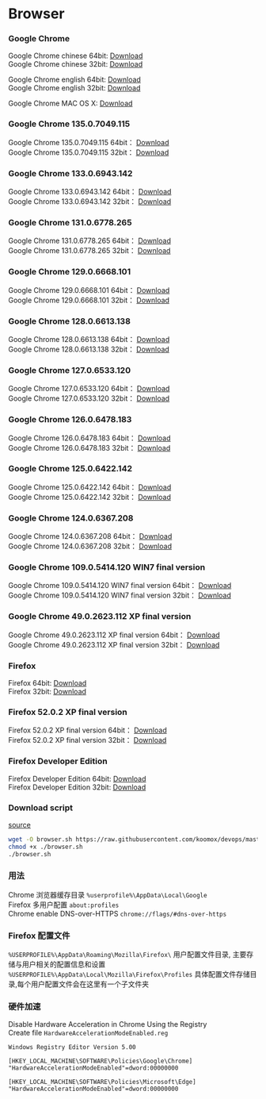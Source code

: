 # Browser              
### Google Chrome        
Google Chrome chinese 64bit: [Download](https://dl.google.com/tag/s/appguid%3D%7B8A69D345-D564-463C-AFF1-A69D9E530F96%7D%26iid%3D%7B754CC110-B9C8-798B-4231-9054058921FC%7D%26lang%3Dzh-CN%26browser%3D4%26usagestats%3D0%26appname%3DGoogle%2520Chrome%26needsadmin%3Dprefers%26ap%3Dx64-stable-statsdef_1%26installdataindex%3Dempty/chrome/install/ChromeStandaloneSetup64.exe)          
Google Chrome chinese 32bit: [Download](https://dl.google.com/tag/s/appguid%3D%7B8A69D345-D564-463C-AFF1-A69D9E530F96%7D%26iid%3D%7B754CC110-B9C8-798B-4231-9054058921FC%7D%26lang%3Dzh-CN%26browser%3D4%26usagestats%3D0%26appname%3DGoogle%2520Chrome%26needsadmin%3Dprefers%26ap%3Dx86-stable-statsdef_1%26installdataindex%3Dempty/chrome/install/ChromeStandaloneSetup.exe)          

Google Chrome english 64bit: [Download](https://dl.google.com/tag/s/appguid%3D%7B8A69D345-D564-463C-AFF1-A69D9E530F96%7D%26iid%3D%7B754CC110-B9C8-798B-4231-9054058921FC%7D%26lang%3Den%26browser%3D4%26usagestats%3D0%26appname%3DGoogle%2520Chrome%26needsadmin%3Dprefers%26ap%3Dx64-stable-statsdef_1%26installdataindex%3Dempty/chrome/install/ChromeStandaloneSetup64.exe)           
Google Chrome english 32bit: [Download](https://dl.google.com/tag/s/appguid%3D%7B8A69D345-D564-463C-AFF1-A69D9E530F96%7D%26iid%3D%7B754CC110-B9C8-798B-4231-9054058921FC%7D%26lang%3Den%26browser%3D4%26usagestats%3D0%26appname%3DGoogle%2520Chrome%26needsadmin%3Dprefers%26ap%3Dx86-stable-statsdef_1%26installdataindex%3Dempty/chrome/install/ChromeStandaloneSetup.exe)           

Google Chrome MAC OS X: [Download](https://dl.google.com/chrome/mac/stable/GGRO/googlechrome.dmg)     
### Google Chrome 135.0.7049.115             
Google Chrome 135.0.7049.115 64bit： [Download](https://edgedl.me.gvt1.com/edgedl/release2/chrome/ackxpvrm3yhql4zsr7kcxuakkwkq_135.0.7049.115/135.0.7049.115_chrome_installer.exe)           
Google Chrome 135.0.7049.115 32bit： [Download](https://edgedl.me.gvt1.com/edgedl/release2/chrome/gj7jf7wozxi2m7tnru4fhkrfwy_135.0.7049.115/135.0.7049.115_chrome_installer.exe)    
        
### Google Chrome 133.0.6943.142             
Google Chrome 133.0.6943.142 64bit： [Download](https://edgedl.me.gvt1.com/edgedl/release2/chrome/i5o6mtxqmburb6cd6ay24lmlai_133.0.6943.142/133.0.6943.142_chrome_installer.exe)           
Google Chrome 133.0.6943.142 32bit： [Download](https://edgedl.me.gvt1.com/edgedl/release2/chrome/ac5nykv67qjvv2wude2ospwkg3wq_133.0.6943.142/133.0.6943.142_chrome_installer.exe)    
        
### Google Chrome 131.0.6778.265             
Google Chrome 131.0.6778.265 64bit： [Download](https://edgedl.me.gvt1.com/edgedl/release2/chrome/acqsprlbw3zm3i5cnpla7vn2oy7q_131.0.6778.265/131.0.6778.265_chrome_installer.exe)           
Google Chrome 131.0.6778.265 32bit： [Download](https://edgedl.me.gvt1.com/edgedl/release2/chrome/mvdaw7rvjylxryyfntisse3cnu_131.0.6778.265/131.0.6778.265_chrome_installer.exe)    
        
### Google Chrome 129.0.6668.101             
Google Chrome 129.0.6668.101 64bit： [Download](https://edgedl.me.gvt1.com/edgedl/release2/chrome/dsznwl2ptzdzpmiqkqfgokn5am_129.0.6668.101/129.0.6668.101_chrome_installer.exe)           
Google Chrome 129.0.6668.101 32bit： [Download](https://edgedl.me.gvt1.com/edgedl/release2/chrome/advvx6fiq33aayurtgmmpcbvabcq_129.0.6668.101/129.0.6668.101_chrome_installer.exe)    
        
### Google Chrome 128.0.6613.138             
Google Chrome 128.0.6613.138 64bit： [Download](https://edgedl.me.gvt1.com/edgedl/release2/chrome/ac5y5ywemnpwdpv3qi7ovmviuwxa_128.0.6613.138/128.0.6613.138_chrome_installer.exe)           
Google Chrome 128.0.6613.138 32bit： [Download](https://edgedl.me.gvt1.com/edgedl/release2/chrome/owb42ynnsjeyjygxlo2pjjtufm_128.0.6613.138/128.0.6613.138_chrome_installer.exe)    
        
### Google Chrome 127.0.6533.120             
Google Chrome 127.0.6533.120 64bit： [Download](https://edgedl.me.gvt1.com/edgedl/release2/chrome/acncdzzgi32ep2dtb3f6ayqhzi6q_127.0.6533.120/127.0.6533.120_chrome_installer.exe)           
Google Chrome 127.0.6533.120 32bit： [Download](https://edgedl.me.gvt1.com/edgedl/release2/chrome/c4f5wkri3u5ht4jwzk66onisou_127.0.6533.120/127.0.6533.120_chrome_installer.exe)    
       
### Google Chrome 126.0.6478.183             
Google Chrome 126.0.6478.183 64bit： [Download](https://edgedl.me.gvt1.com/edgedl/release2/chrome/bubre2awpy35e3vbrrkljihl5i_126.0.6478.183/126.0.6478.183_chrome_installer.exe)           
Google Chrome 126.0.6478.183 32bit： [Download](https://edgedl.me.gvt1.com/edgedl/release2/chrome/f47on6ncmxx6huvado2vskgsuu_126.0.6478.183/126.0.6478.183_chrome_installer.exe)    
       
### Google Chrome 125.0.6422.142             
Google Chrome 125.0.6422.142 64bit： [Download](https://edgedl.me.gvt1.com/edgedl/release2/chrome/kdkzajqlu4fsukr4xd4ep2gooa_125.0.6422.142/125.0.6422.142_chrome_installer.exe)           
Google Chrome 125.0.6422.142 32bit： [Download](https://edgedl.me.gvt1.com/edgedl/release2/chrome/degkhp6xv2tyzgslm53niru6am_125.0.6422.142/125.0.6422.142_chrome_installer.exe)    
       
### Google Chrome 124.0.6367.208             
Google Chrome 124.0.6367.208 64bit： [Download](https://edgedl.me.gvt1.com/edgedl/release2/chrome/ac6ifbnmkcielv4lx37uvuooch2a_124.0.6367.208/124.0.6367.208_chrome_installer.exe)           
Google Chrome 124.0.6367.208 32bit： [Download](https://edgedl.me.gvt1.com/edgedl/release2/chrome/actsc5ufyrhxb43wlawpddtaee6a_124.0.6367.208/124.0.6367.208_chrome_installer.exe)    
      
### Google Chrome 109.0.5414.120 WIN7 final version              
Google Chrome 109.0.5414.120 WIN7 final version 64bit： [Download](https://dl.google.com/release2/chrome/czao2hrvpk5wgqrkz4kks5r734_109.0.5414.120/109.0.5414.120_chrome_installer.exe)           
Google Chrome 109.0.5414.120 WIN7 final version 32bit： [Download](https://dl.google.com/release2/chrome/acihtkcueyye3ymoj2afvv7ulzxa_109.0.5414.120/109.0.5414.120_chrome_installer.exe)        

### Google Chrome 49.0.2623.112 XP final version            
Google Chrome 49.0.2623.112 XP final version 64bit： [Download](http://dl.google.com/release2/va5qxmf7d3oalefqdjoubnamxboyf9zt3o6zj33pzo2r3adq2cjea9an8hhc6tje8y4jiieqsruld9oyajv9i6atj40utl3hpl2/49.0.2623.112_chrome_installer_win64.exe)           
Google Chrome 49.0.2623.112 XP final version 32bit： [Download](http://dl.google.com/release2/h8vnfiy7pvn3lxy9ehfsaxlrnnukgff8jnodrp0y21vrlem4x71lor5zzkliyh8fv3sryayu5uk5zi20ep7dwfnwr143dzxqijv/49.0.2623.112_chrome_installer.exe)                  
### Firefox         
Firefox 64bit: [Download](https://download-installer.cdn.mozilla.net/pub/firefox/releases/126.0/win64/zh-CN/Firefox%20Setup%20126.0.exe)       
Firefox 32bit: [Download](https://download-installer.cdn.mozilla.net/pub/firefox/releases/126.0/win32/zh-CN/Firefox%20Setup%20126.0.exe)       
### Firefox 52.0.2 XP final version          
Firefox 52.0.2 XP final version 64bit： [Download](https://ftp.mozilla.org/pub/firefox/releases/52.0.2/win64/zh-CN/Firefox%20Setup%2052.0.2.exe)         
Firefox 52.0.2 XP final version 32bit： [Download](https://ftp.mozilla.org/pub/firefox/releases/52.0.2/win32/zh-CN/Firefox%20Setup%2052.0.2.exe)         
### Firefox Developer Edition           
Firefox Developer Edition 64bit: [Download](https://download-installer.cdn.mozilla.net/pub/devedition/releases/127.0b3/win64/zh-CN/Firefox%20Setup%20127.0b3.exe)          
Firefox Developer Edition 32bit: [Download](https://download-installer.cdn.mozilla.net/pub/devedition/releases/127.0b3/win32/zh-CN/Firefox%20Setup%20127.0b3.exe)          
### Download script           
[source](/storage/linux/scripts/browser.sh)           
```sh
wget -O browser.sh https://raw.githubusercontent.com/koomox/devops/master/storage/linux/scripts/browser.sh
chmod +x ./browser.sh
./browser.sh
```
### 用法           
Chrome 浏览器缓存目录 `%userprofile%\AppData\Local\Google`                
Firefox 多用户配置 `about:profiles`          
Chrome enable DNS-over-HTTPS `chrome://flags/#dns-over-https`         
### Firefox 配置文件           
`%USERPROFILE%\AppData\Roaming\Mozilla\Firefox\` 用户配置文件目录, 主要存储与用户相关的配置信息和设置                         
`%USERPROFILE%\AppData\Local\Mozilla\Firefox\Profiles` 具体配置文件存储目录,每个用户配置文件会在这里有一个子文件夹          
### 硬件加速           
Disable Hardware Acceleration in Chrome Using the Registry        
Create file `HardwareAccelerationModeEnabled.reg`       
```
Windows Registry Editor Version 5.00

[HKEY_LOCAL_MACHINE\SOFTWARE\Policies\Google\Chrome]
"HardwareAccelerationModeEnabled"=dword:00000000

[HKEY_LOCAL_MACHINE\SOFTWARE\Policies\Microsoft\Edge]
"HardwareAccelerationModeEnabled"=dword:00000000
```